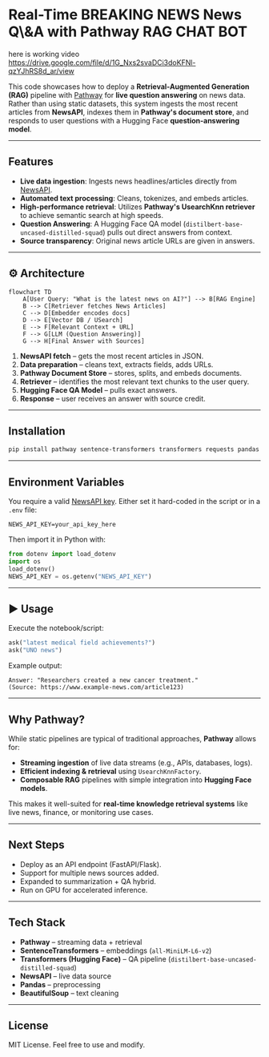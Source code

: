 
# Real-Time BREAKING NEWS News Q\\&A with Pathway RAG CHAT BOT

here is working video https://drive.google.com/file/d/1G_Nxs2svaDCi3doKFNl-qzYJhRS8d_ar/view

This code showcases how to deploy a **Retrieval-Augmented Generation (RAG)** pipeline with [Pathway](https://pathway.com/) for **live question answering** on news data.
Rather than using static datasets, this system ingests the most recent articles from **NewsAPI**, indexes them in **Pathway's document store**, and responds to user questions with a Hugging Face **question-answering model**.

---

## Features

* **Live data ingestion**: Ingests news headlines/articles directly from [NewsAPI](https://newsapi.org/).
* **Automated text processing**: Cleans, tokenizes, and embeds articles.
* **High-performance retrieval**: Utilizes **Pathway's UsearchKnn retriever** to achieve semantic search at high speeds.
* **Question Answering**: A Hugging Face QA model (`distilbert-base-uncased-distilled-squad`) pulls out direct answers from context.
* **Source transparency**: Original news article URLs are given in answers.

---

## ⚙️ Architecture

```mermaid
flowchart TD
    A[User Query: "What is the latest news on AI?"] --> B[RAG Engine]
    B --> C[Retriever fetches News Articles]
    C --> D[Embedder encodes docs]
    D --> E[Vector DB / USearch]
    E --> F[Relevant Context + URL]
    F --> G[LLM (Question Answering)]
    G --> H[Final Answer with Sources]

```

1. **NewsAPI fetch** – gets the most recent articles in JSON.
2. **Data preparation** – cleans text, extracts fields, adds URLs.
3. **Pathway Document Store** – stores, splits, and embeds documents.
4. **Retriever** – identifies the most relevant text chunks to the user query.
5. **Hugging Face QA Model** – pulls exact answers.
6. **Response** – user receives an answer with source credit.

---

## Installation

```bash
pip install pathway sentence-transformers transformers requests pandas beautifulsoup4
```

---

## Environment Variables

You require a valid [NewsAPI key](https://newsapi.org/).
Either set it hard-coded in the script or in a `.env` file:

```env
NEWS_API_KEY=your_api_key_here
```

Then import it in Python with:

```python
from dotenv import load_dotenv
import os
load_dotenv()
NEWS_API_KEY = os.getenv("NEWS_API_KEY")
```

---

## ▶️ Usage

Execute the notebook/script:

```python
ask("latest medical field achievements?")
ask("UNO news")
```

Example output:

```
Answer: "Researchers created a new cancer treatment."
(Source: https://www.example-news.com/article123)

```

---

## Why Pathway?

While static pipelines are typical of traditional approaches, **Pathway** allows for:

* **Streaming ingestion** of live data streams (e.g., APIs, databases, logs).
* **Efficient indexing & retrieval** using `UsearchKnnFactory`.
* **Composable RAG** pipelines with simple integration into **Hugging Face models**.

This makes it well-suited for **real-time knowledge retrieval systems** like live news, finance, or monitoring use cases.

---

## Next Steps

* Deploy as an API endpoint (FastAPI/Flask).
* Support for multiple news sources added.
* Expanded to summarization + QA hybrid.
* Run on GPU for accelerated inference.

---

## Tech Stack

* **Pathway** – streaming data + retrieval
* **SentenceTransformers** – embeddings (`all-MiniLM-L6-v2`)
* **Transformers (Hugging Face)** – QA pipeline (`distilbert-base-uncased-distilled-squad`)
* **NewsAPI** – live data source
* **Pandas** – preprocessing
* **BeautifulSoup** – text cleaning

---

## License

MIT License. Feel free to use and modify.


